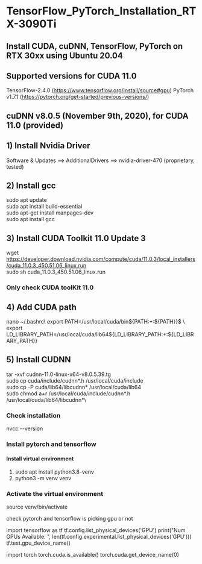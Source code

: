 # TensorFlow_PyTorch_Installation_RTX-3090Ti
## Install CUDA, cuDNN, TensorFlow, PyTorch on RTX 30xx using Ubuntu 20.04  

## Supported versions for CUDA 11.0
TensorFlow-2.4.0 (https://www.tensorflow.org/install/source#gpu)
PyTorch v1.7.1 (https://pytorch.org/get-started/previous-versions/)

##  cuDNN v8.0.5 (November 9th, 2020), for CUDA 11.0 (provided)

## 1) Install Nvidia Driver 
Software & Updates ==> AdditionalDrivers ==> nvidia-driver-470 (proprietary, tested) 

## 2) Install gcc
sudo apt update\
sudo apt install build-essential\
sudo apt-get install manpages-dev\
sudo apt install gcc

## 3) Install CUDA Toolkit 11.0 Update 3

wget https://developer.download.nvidia.com/compute/cuda/11.0.3/local_installers/cuda_11.0.3_450.51.06_linux.run \
sudo sh cuda_11.0.3_450.51.06_linux.run

### Only check CUDA toolKit 11.0

## 4) Add CUDA path
nano ~/.bashrc\ 
export PATH=/usr/local/cuda/bin${PATH:+:${PATH}}$ \ 
export LD_LIBRARY_PATH=/usr/local/cuda/lib64${LD_LIBRARY_PATH:+:${LD_LIBRARY_PATH}}

## 5) Install CUDNN
tar -xvf cudnn-11.0-linux-x64-v8.0.5.39.tg\
sudo cp cuda/include/cudnn*.h /usr/local/cuda/include\
sudo cp -P cuda/lib64/libcudnn* /usr/local/cuda/lib64\
sudo chmod a+r /usr/local/cuda/include/cudnn*.h /usr/local/cuda/lib64/libcudnn*\

### Check installation
nvcc --version

### Install pytorch and tensorflow
#### Install virtual environment 
1) sudo apt install python3.8-venv
2) python3 -m venv venv
### Activate the virtual environment
source venv/bin/activate

check pytorch and tensorflow is picking gpu or not

import tensorflow as tf
tf.config.list_physical_devices('GPU') 
print("Num GPUs Available: ", len(tf.config.experimental.list_physical_devices('GPU')))
tf.test.gpu_device_name()

import torch
torch.cuda.is_available()
torch.cuda.get_device_name(0)
